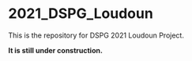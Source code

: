 # 2021_DSPG_Loudoun
This is the repository for DSPG 2021 Loudoun Project.

**It is still under construction.**
